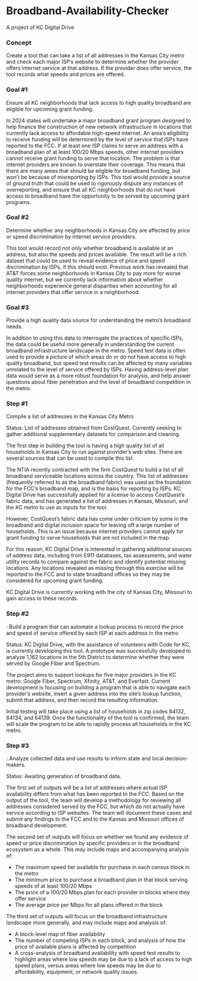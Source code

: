 # Broadband-Availability-Checker

A project of KC Digital Drive

<h3>Concept</h3>
Create a tool that can take a list of all addresses in the Kansas City metro and check each major ISP’s website to determine whether the provider offers internet service at that address. If the provider does offer service, the tool records what speeds and prices are offered.

<h3>Goal #1</h3>
Ensure all KC neighborhoods that lack access to high quality broadband are eligible for upcoming grant funding.

In 2024 states will undertake a major broadband grant program designed to help finance the construction of new network infrastructure in locations that currently lack access to affordable high-speed internet. An area’s eligibility to receive funding will be determined by the level of service that ISPs have reported to the FCC. If at least one ISP claims to serve an address with a broadband plan of at least 100/20 Mbps speeds, other internet providers cannot receive grant funding to serve that location. The problem is that internet providers are known to overstate their coverage. This means that there are many areas that should be eligible for broadband funding, but won’t be because of misreporting by ISPs. This tool would provide a source of ground truth that could be used to rigorously dispute any instances of overreporting, and ensure that all KC neighborhoods that do not have access to broadband have the opportunity to be served by upcoming grant programs.

<h3>Goal #2</h3>
Determine whether any neighborhoods in Kansas City are affected by price or speed discrimination by internet service providers. 

This tool would record not only whether broadband is available at an address, but also the speeds and prices available. The result will be a rich dataset that could be used to reveal evidence of price and speed discrimination by ISPs, if this should exist. Previous work has revealed that AT&T forces some neighborhoods in Kansas City to pay more for worse quality internet, but we currently lack information about whether neighborhoods experience general disparities when accounting for all internet providers that offer service in a neighborhood. 

<h3>Goal #3</h3>
Provide a high quality data source for understanding the metro’s broadband needs.

In addition to using this data to interrogate the practices of specific ISPs, the data could be useful more generally in understanding the current broadband infrastructure landscape in the metro. Speed test data is often used to provide a picture of which areas do or do not have access to high quality broadband, but speed test results can be affected by many variables unrelated to the level of service offered by ISPs. Having address-level plan data would serve as a more robust foundation for analysis, and help answer questions about fiber penetration and the level of broadband competition in the metro. 

<h3>Step #1</h3>
Compile a list of addresses in the Kansas City Metro

Status: List of addresses obtained from CostQuest. Currently seeking to gather additional supplementary datasets for comparison and cleaning.

The first step in building the tool is having a high quality list of all households in Kansas City to run against provider’s web sites. There are several sources that can be used to compile this list.

The NTIA recently contracted with the firm CostQuest to build a list of all broadband serviceable locations across the country. This list of addresses (frequently referred to as the broadband fabric) was used as the foundation for the FCC’s broadband map, and is the basis for reporting by ISPs. KC Digital Drive has successfully applied for a license to access CostQuest’s fabric data, and has generated a list of addresses in Kansas, Missouri, and the KC metro to use as inputs for the tool.

However, CostQuest’s fabric data has come under criticism by some in the broadband and digital inclusion space for leaving off a large number of households. This is an issue because internet providers cannot apply for grant funding to serve households that are not included in the map. 

For this reason, KC Digital Drive is interested in gathering additional sources of address data, including from E911 databases, tax assessments, and water utility records to compare against the fabric and identify potential missing locations. Any locations revealed as missing through this exercise will be reported to the FCC and to state broadband offices so they may be considered for upcoming grant funding. 

KC Digital Drive is currently working with the city of Kansas City, Missouri to gain access to these records. 

<h3>Step #2</h3>: Build a program that can automate a lookup process to record the price and speed of service offered by each ISP at each address in the metro

Status: KC Digital Drive, with the assistance of volunteers with Code for KC, is currently developing this tool. A prototype was successfully developed to analyze 1,162 locations in the 5th District to determine whether they were served by Google Fiber and Spectrum. 

The project aims to support lookups for five major providers in the KC metro: Google Fiber, Spectrum, Xfinity, AT&T, and Everfast. Current development is focusing on building a program that is able to navigate each provider’s website, insert a given address into the site’s lookup function, submit that address, and then record the resulting information. 

Initial testing will take place using a list of households in zip codes 64132, 64134, and 64139. Once the functionality of the tool is confirmed, the team will scale the program to be able to rapidly process all households in the KC metro. 

<h3>Step #3</h3>: Analyze collected data and use results to inform state and local decision-makers.

Status: Awaiting generation of broadband data.

The first set of outputs will be a list of addresses where actual ISP availability differs from what has been reported to the FCC. Based on the output of the tool, the team will develop a methodology for reviewing all addresses considered served by the FCC, but which do not actually have service according to ISP websites. The team will document these cases and submit any findings to the FCC and to the Kansas and Missouri offices of broadband development. 

The second set of outputs will focus on whether we found any evidence of speed or price discrimination by specific providers or in the broadband ecosystem as a whole. This may include maps and accompanying analysis of:
- The maximum speed tier available for purchase in each census block in the metro
- The minimum price to purchase a broadband plan in that block serving speeds of at least 100/20 Mbps
- The price of a 100/20 Mbps plan for each provider in blocks where they offer service
- The average price per Mbps for all plans offered in the block

The third set of outputs will focus on the broadband infrastructure landscape more generally, and may include maps and analysis of:
- A block-level map of fiber availability
- The number of competing ISPs in each block, and analysis of how the price of available plans is affected by competition
- A cross-analysis of broadband availability with speed test results to highlight areas where low speeds may be due to a lack of access to high speed plans, versus areas where low speeds may be due to affordability, equipment, or network quality issues.
